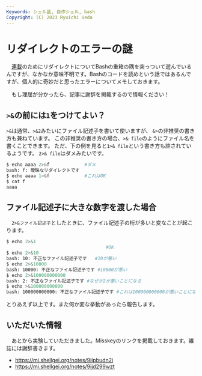 ```yaml
---
Keywords: シェル芸, 自作シェル, bash
Copyright: (C) 2023 Ryuichi Ueda
---
```


# リダイレクトのエラーの謎

　[連載](/?page=sd_rusty_bash)のためにリダイレクトについてBashの重箱の隅を突っついて遊んでいるんですが、なかなか意味不明です。Bashのコードを読めという話ではあるんですが、個人的に奇妙だと思ったエラーについてメモしておきます。

　もし理屈が分かったら、記事に謝辞を掲載するので情報ください！

## `>&`の前には`1`をつけてよい？

`>&`は通常、`>&2`みたいにファイル記述子を書いて使いますが、
`&>`の非推奨の書き方も兼ねています。
この非推奨の書き方の場合、`>& file`のようにファイル名を書くことできます。
ただ、下の例を見ると`1>& file`という書き方も許されているようです。
`2>& file`はダメみたいです。

```bash
$ echo aaaa 2>&f             #ダメ
bash: f: 曖昧なリダイレクトです
$ echo aaaa 1>&f             #これはOK
$ cat f
aaaa
```

## ファイル記述子に大きな数字を渡した場合

　`2>&ファイル記述子`としたときに、ファイル記述子の桁が多いと変なことが起こります。

```bash
$ echo 2>&1
                                     #OK
$ echo 2>&10
bash: 10: 不正なファイル記述子です   #10が悪い
$ echo 2>&10000
bash: 10000: 不正なファイル記述子です #10000が悪い
$ echo 2>&100000000000
bash: 2: 不正なファイル記述子です #なぜか2が悪いことになる
$ echo >&100000000000
bash: 100000000000: 不正なファイル記述子です #これは100000000000が悪いことになる
```

とりあえず以上です。また何か変な挙動があったら報告します。


## いただいた情報

　あとから実験していただきました。Misskeyのリンクを掲載しておきます。雑誌には謝辞書きます。

* https://mi.shellgei.org/notes/9iipbudn2i
* https://mi.shellgei.org/notes/9ijd299wzt

